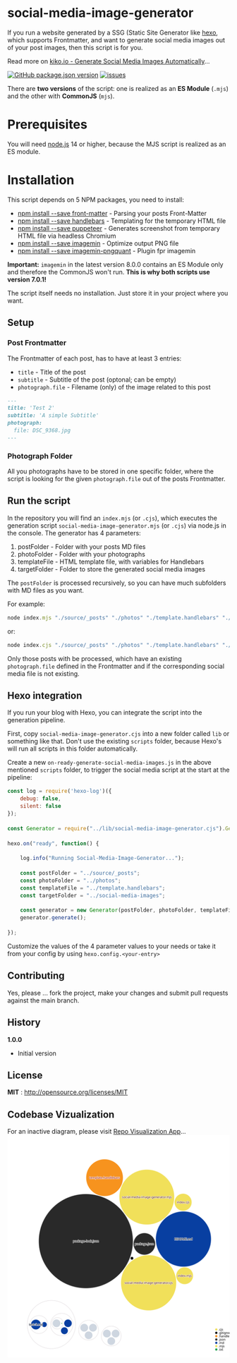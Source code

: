# social-media-image-generator

If you run a website generated by a SSG (Static Site Generator like [hexo](https://hexo.io/), which supports Frontmatter, and want to generate social media images out of your post images, then this script is for you.

Read more on [kiko.io - Generate Social Media Images Automatically](https://kiko.io/post/Generate-Social-Media-Images-Automatically/)...

[![GitHub package.json version](https://img.shields.io/github/package-json/v/kristofzerbe/social-media-image-generator?label=version&style=flat-square)](https://github.com/kristofzerbe/social-media-image-generator/blob/main/package.json)
[![issues](https://img.shields.io/github/issues/kristofzerbe/social-media-image-generator?label=github%20issues&style=flat-square)](https://github.com/kristofzerbe/social-media-image-generator/issues)

There are **two versions** of the script: one is realized as an **ES Module** (``.mjs``) and the other with **CommonJS** (``mjs``).

# Prerequisites

You will need [node.js](https://nodejs.org/en/) 14 or higher, because the MJS script is realized as an ES module.
# Installation

This script depends on 5 NPM packages, you need to install:

* [npm install --save front-matter](https://www.npmjs.com/package/front-matter) - Parsing your posts Front-Matter
* [npm install --save handlebars](https://www.npmjs.com/package/handlebars) - Templating for the temporary HTML file
* [npm install --save puppeteer](https://www.npmjs.com/package/puppeteer) - Generates screenshot from temporary HTML file via headless Chromium
* [npm install --save imagemin](https://www.npmjs.com/package/imagemin) - Optimize output PNG file
* [npm install --save imagemin-pngquant](https://www.npmjs.com/package/imagemin-pngquant) - Plugin fpr imagemin

**Important:** ``imagemin`` in the latest version 8.0.0 contains an ES Module only and therefore the CommonJS won't run. **This is why both scripts use version 7.0.1!**

The script itself needs no installation. Just store it in your project where you want.

## Setup

### Post Frontmatter

The Frontmatter of each post, has to have at least 3 entries:

* ``title`` - Title of the post
* ``subtitle`` - Subtitle of the post (optonal; can be empty)
* ``photograph.file`` - Filename (only) of the image related to this post

```md
---
title: 'Test 2'
subtitle: 'A simple Subtitle'
photograph:
  file: DSC_9368.jpg
---
```

### Photograph Folder

All you photographs have to be stored in one specific folder, where the script is looking for the given ``photograph.file`` out of the posts Frontmatter.

## Run the script

In the repository you will find an ``index.mjs`` (or ``.cjs``), which executes the generation script ``social-media-image-generator.mjs`` (or ``.cjs``) via node.js in the console. The generator has 4 parameters:

1. postFolder - Folder with your posts MD files
2. photoFolder - Folder with your photographs
3. templateFile - HTML template file, with variables for Handlebars
4. targetFolder - Folder to store the generated social media images

The ``postFolder`` is processed recursively, so you can have much subfolders with MD files as you want.

For example:
```js
node index.mjs "./source/_posts" "./photos" "./template.handlebars" "./social-media-images"
```

or:
```js
node index.cjs "./source/_posts" "./photos" "./template.handlebars" "./social-media-images"
```

Only those posts with be processed, which have an existing ``photograph.file`` defined in the Frontmatter and if the corresponding social media file is not existing.

## Hexo integration

If you run your blog with Hexo, you can integrate the script into the generation pipeline.

First, copy ``social-media-image-generator.cjs`` into a new folder called ``lib`` or something like that. Don't use the existing ``scripts`` folder, because Hexo's will run all scripts in this folder automatically.

Create a new ``on-ready-generate-social-media-images.js`` in the above mentioned ``scripts`` folder, to trigger the social media script at the start at the pipeline:

```js
const log = require('hexo-log')({
    debug: false,
    silent: false
});

const Generator = require("../lib/social-media-image-generator.cjs").Generator;

hexo.on("ready", function() {
    
    log.info("Running Social-Media-Image-Generator...");

    const postFolder = "../source/_posts";
    const photoFolder = "../photos";
    const templateFile = "../template.handlebars";
    const targetFolder = "../social-media-images";

    const generator = new Generator(postFolder, photoFolder, templateFile, targetFolder);
    generator.generate();

});
```

Customize the values of the 4 parameter values to your needs or take it from your config by using ``hexo.config.<your-entry>``

## Contributing

Yes, please ... fork the project, make your changes and submit pull requests against the main branch.

## History

**1.0.0**
- Initial version

## License

**MIT** : http://opensource.org/licenses/MIT

## Codebase Vizualization
For an inactive diagram, please visit [Repo Visualization App](https://octo-repo-visualization.vercel.app/?repo=kristofzerbe%2Fsocial-media-image-generator)...
![Visualization of the codebase](./DIAGRAM.svg)
